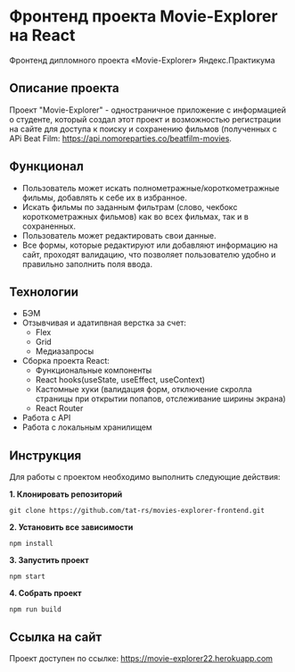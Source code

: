 # Фронтенд проекта Movie-Explorer на React

Фронтенд дипломного проекта «Movie-Explorer» Яндекс.Практикума

## Описание проекта

Проект "Movie-Explorer" - одностраничное приложение с информацией о студенте, который создал этот проект и возможностью регистрации на сайте для доступа к поиску и сохранению фильмов (полученных с APi Beat Film: <a href="https://api.nomoreparties.co/beatfilm-movies">https://api.nomoreparties.co/beatfilm-movies</a>.

## Функционал  
* Пользователь может искать полнометражные/короткометражные фильмы, добавлять к себе их в избранное.
* Искать фильмы по заданным фильтрам (слово, чекбокс короткометражных фильмов) как во всех фильмах, так и в сохраненных.
* Пользователь может редактировать свои данные.
* Все формы, которые редактируют или добавляют информацию на сайт, проходят валидацию, что позволяет пользователю удобно и правильно заполнить поля ввода.

## Технологии
* БЭМ
* Отзывчивая и адатипвная верстка за счет: 
    * Flex
    * Grid
    * Медиазапросы
* Сборка проекта React:
    * Функциональные компоненты
    * React hooks(useState, useEffect, useContext)
    * Кастомные хуки (валидация форм, отключение скролла страницы при открытии попапов, отслеживание ширины экрана)
    * React Router
* Работа с API
* Работа с локальным хранилищем

## Инструкция

Для работы с проектом необходимо выполнить следующие действия:

__1. Клонировать репозиторий__

`git clone https://github.com/tat-rs/movies-explorer-frontend.git`

__2. Установить все зависимости__

`npm install`

__3. Запустить проект__

`npm start`

__4. Собрать проект__

`npm run build`

## Ссылка на сайт

Проект доступен по ссылке: <a href="https://movie-explorer22.herokuapp.com" target="_blank" rel="noopener">https://movie-explorer22.herokuapp.com</a>
